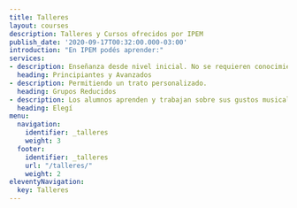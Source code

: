 ```yaml
---
title: Talleres
layout: courses
description: Talleres y Cursos ofrecidos por IPEM
publish_date: '2020-09-17T00:32:00.000-03:00'
introduction: "En IPEM podés aprender:"
services:
- description: Enseñanza desde nivel inicial. No se requieren conocimientos previos.
  heading: Principiantes y Avanzados
- description: Permitiendo un trato personalizado.
  heading: Grupos Reducidos
- description: Los alumnos aprenden y trabajan sobre sus gustos musicales.
  heading: Elegí
menu:
  navigation:
    identifier: _talleres
    weight: 3
  footer:
    identifier: _talleres
    url: "/talleres/"
    weight: 2
eleventyNavigation:
  key: Talleres
---
```


